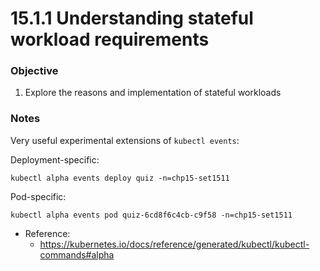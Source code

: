 # 15.1.1 Understanding stateful workload requirements


### Objective

1. Explore the reasons and implementation of stateful workloads


### Notes

Very useful experimental extensions of `kubectl events`:

Deployment-specific:

```
kubectl alpha events deploy quiz -n=chp15-set1511
```

Pod-specific:

```
kubectl alpha events pod quiz-6cd8f6c4cb-c9f58 -n=chp15-set1511
```

* Reference:
	- https://kubernetes.io/docs/reference/generated/kubectl/kubectl-commands#alpha

